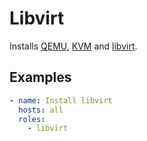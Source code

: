 # Libvirt

Installs [QEMU](https://www.qemu.org/), [KVM](https://linux-kvm.org/) and [libvirt](https://libvirt.org/).

## Examples

```yaml
- name: Install libvirt
  hosts: all
  roles:
    - libvirt
```
